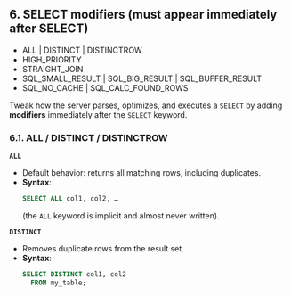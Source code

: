 ## 6.	SELECT modifiers (must appear immediately after SELECT)  
- ALL | DISTINCT | DISTINCTROW
- HIGH_PRIORITY
- STRAIGHT_JOIN
- SQL_SMALL_RESULT | SQL_BIG_RESULT | SQL_BUFFER_RESULT
- SQL_NO_CACHE | SQL_CALC_FOUND_ROWS

Tweak how the server parses, optimizes, and executes a `SELECT` by adding **modifiers** immediately after the `SELECT` keyword. 

### 6.1. ALL / DISTINCT / DISTINCTROW

**`ALL`**  
  - Default behavior: returns all matching rows, including duplicates.  
  - **Syntax**:  
    ```sql
    SELECT ALL col1, col2, …
    ```
    (the `ALL` keyword is implicit and almost never written).

**`DISTINCT`**  
  - Removes duplicate rows from the result set.  
  - **Syntax**:  
    ```sql
    SELECT DISTINCT col1, col2
      FROM my_table;
    ```


 
